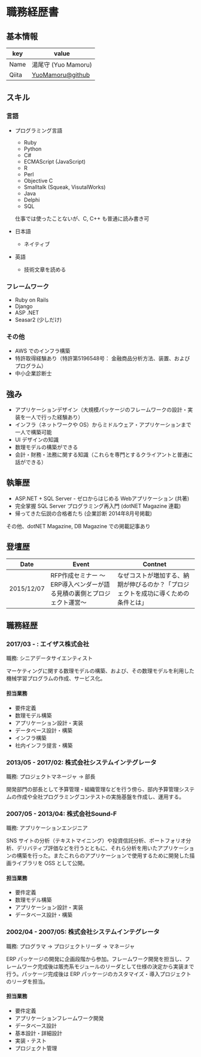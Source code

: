 # 職務経歴書

## 基本情報

|key|value|
|---|-----|
|Name|湯尾守 (Yuo Mamoru)|
|Qiita|[YuoMamoru@github](https://qiita.com/YuoMamoru@github)|

## スキル

### 言語

- プログラミング言語
  - Ruby
  - Python
  - C#
  - ECMAScript (JavaScript)
  - R
  - Perl
  - Objective C
  - Smalltalk (Squeak, VisutalWorks)
  - Java
  - Delphi
  - SQL

  仕事では使ったことないが、C, C++ も普通に読み書き可

- 日本語
  - ネイティブ
- 英語
  - 技術文章を読める

### フレームワーク

- Ruby on Rails
- Django
- ASP .NET
- Seasar2 (少しだけ)

### その他

- AWS でのインフラ構築
- 特許取得経験あり（特許第5196548号： 金融商品分析方法、装置、およびプログラム）
- 中小企業診断士

## 強み

- アプリケーションデザイン（大規模パッケージのフレームワークの設計・実装を一人で行った経験あり）
- インフラ（ネットワークや OS）からミドルウェア・アプリケーションまで一人で構築可能
- UI デザインの知識
- 数理モデルの構築ができる
- 会計・財務・法務に関する知識（これらを専門とするクライアントと普通に話ができる）

## 執筆歴

- ASP.NET + SQL Server - ゼロからはじめる Webアプリケーション (共著)
- 完全掌握 SQL Server プログラミング再入門 (dotNET Magazine 連載)
- 帰ってきた伝説の合格者たち (企業診断 2014年8月号掲載)

その他、dotNET Magazine, DB Magazine での掲載記事あり

## 登壇歴

|Date|Event|Contnet|
|---|------|-------|
|2015/12/07|RFP作成セミナー ～ERP導入ベンダーが語る見積の裏側とプロジェクト運営～|なぜコストが増加する、納期が伸びるのか？「プロジェクトを成功に導くための条件とは」|

## 職務経歴

### 2017/03 - : エイザス株式会社

職務: シニアデータサイエンティスト

マーケティングに関する数理モデルの構築、および、その数理モデルを利用した機械学習プログラムの作成、サービス化。

#### 担当業務

- 要件定義
- 数理モデル構築
- アプリケーション設計・実装
- データベース設計・構築
- インフラ構築
- 社内インフラ提言・構築

### 2013/05 - 2017/02: 株式会社システムインテグレータ

職務: プロジェクトマネージャ → 部長

開発部門の部長として予算管理・組織管理などを行う傍ら、部内予算管理システムの作成や全社プログラミングコンテストの実施基盤を作成し、運用する。

### 2007/05 - 2013/04: 株式会社Sound-F

職務: アプリケーションエンジニア

SNS サイトの分析（テキストマイニング）や投資信託分析、ポートフォリオ分析、デリバティブ評価などを行うとともに、それら分析を用いたアプリケーションの構築を行った。またこれらのアプリケーションで使用するために開発した描画ライブラリを OSS として公開。

#### 担当業務

- 要件定義
- 数理モデル構築
- アプリケーション設計・実装
- データベース設計・構築

### 2002/04 - 2007/05: 株式会社システムインテグレータ

職務: プログラマ → プロジェクトリーダ → マネージャ

ERP パッケージの開発に企画段階から参加。フレームワーク開発を担当し、フレームワーク完成後は販売系モジュールのリーダとして仕様の決定から実装まで行う。パッケージ完成後は ERP パッケージのカスタマイズ・導入プロジェクトのリーダを担当。

#### 担当業務

- 要件定義
- アプリケーションフレームワーク開発
- データベース設計
- 基本設計・詳細設計
- 実装・テスト
- プロジェクト管理
